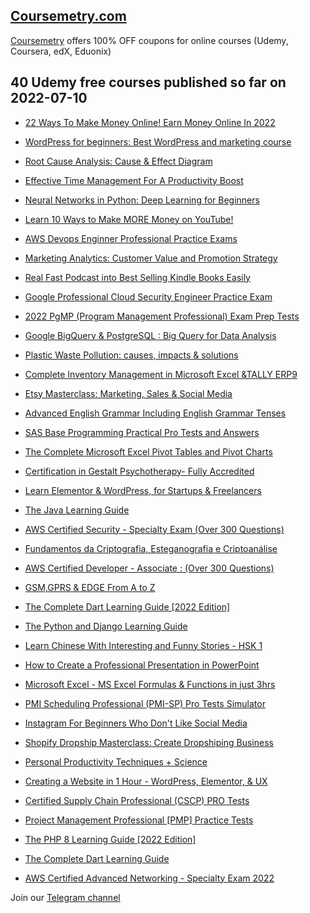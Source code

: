 ## [**Coursemetry.com**](https://coursemetry.com/)

[Coursemetry](https://coursemetry.com/) offers 100% OFF coupons for online courses (Udemy, Coursera, edX, Eduonix)

## **40 Udemy free courses published so far on 2022-07-10**

* [22 Ways To Make Money Online! Earn Money Online In 2022](https://coursemetry.com/22-ways-to-make-money-online-earn-money-online-in-2022/)

* [WordPress for beginners: Best WordPress and marketing course](https://coursemetry.com/wordpress-for-beginners-best-wordpress-and-marketing-course/)

* [Root Cause Analysis: Cause & Effect Diagram](https://coursemetry.com/root-cause-analysis-cause-effect-diagram/)

* [Effective Time Management For A Productivity Boost](https://coursemetry.com/effective-time-management-for-a-productivity-boost/)

* [Neural Networks in Python: Deep Learning for Beginners](https://coursemetry.com/neural-networks-in-python-deep-learning-for-beginners/)

* [Learn 10 Ways to Make MORE Money on YouTube!](https://coursemetry.com/learn-10-ways-to-make-more-money-on-youtube/)

* [AWS Devops Enginner Professional Practice Exams](https://coursemetry.com/aws-devops-enginner-professional-practice-exams/)

* [Marketing Analytics: Customer Value and Promotion Strategy](https://coursemetry.com/marketing-analytics-customer-value-and-promotion-strategy/)

* [Real Fast Podcast into Best Selling Kindle Books Easily](https://coursemetry.com/real-fast-podcast-into-best-selling-kindle-books-easily/)

* [Google Professional Cloud Security Engineer Practice Exam](https://coursemetry.com/google-professional-cloud-security-engineer-practice-exam/)

* [2022 PgMP (Program Management Professional) Exam Prep Tests](https://coursemetry.com/2022-pgmp-program-management-professional-exam-prep-tests/)

* [Google BigQuery & PostgreSQL : Big Query for Data Analysis](https://coursemetry.com/google-bigquery-postgresql-big-query-for-data-analysis/)

* [Plastic Waste Pollution: causes, impacts & solutions](https://coursemetry.com/plastic-waste-pollution-causes-impacts-solutions/)

* [Complete Inventory Management in Microsoft Excel &TALLY ERP9](https://coursemetry.com/complete-inventory-management-in-microsoft-excel-tally-erp9/)

* [Etsy Masterclass: Marketing, Sales & Social Media](https://coursemetry.com/etsy-masterclass-marketing-sales-social-media/)

* [Advanced English Grammar Including English Grammar Tenses](https://coursemetry.com/advanced-english-grammar-including-english-grammar-tenses/)

* [SAS Base Programming Practical Pro Tests and Answers](https://coursemetry.com/sas-base-programming-practical-pro-tests-and-answers/)

* [The Complete Microsoft Excel Pivot Tables and Pivot Charts](https://coursemetry.com/the-complete-microsoft-excel-pivot-tables-and-pivot-charts/)

* [Certification in Gestalt Psychotherapy- Fully Accredited](https://coursemetry.com/certification-in-gestalt-psychotherapy-fully-accredited/)

* [Learn Elementor & WordPress, for Startups & Freelancers](https://coursemetry.com/learn-elementor-wordpress-for-startups-freelancers/)

* [The Java Learning Guide](https://coursemetry.com/the-java-learning-guide/)

* [AWS Certified Security - Specialty Exam (Over 300 Questions)](https://coursemetry.com/aws-certified-security-specialty-exam-over-300-questions/)

* [Fundamentos da Criptografia, Esteganografia e Criptoanálise](https://coursemetry.com/fundamentos-da-criptografia-esteganografia-e-criptoanalise/)

* [AWS Certified Developer - Associate : (Over 300 Questions)](https://coursemetry.com/aws-certified-developer-associate-over-300-questions/)

* [GSM,GPRS & EDGE From A to Z](https://coursemetry.com/gsmgprs-edge-from-a-to-z/)

* [The Complete Dart Learning Guide [2022 Edition]](https://coursemetry.com/the-complete-dart-learning-guide-2022-edition/)

* [The Python and Django Learning Guide](https://coursemetry.com/the-python-and-django-learning-guide/)

* [Learn Chinese With Interesting and Funny Stories - HSK 1](https://coursemetry.com/learn-chinese-with-interesting-and-funny-stories-hsk-1/)

* [How to Create a Professional Presentation in PowerPoint](https://coursemetry.com/how-to-create-a-professional-presentation-in-powerpoint/)

* [Microsoft Excel - MS Excel Formulas & Functions in just 3hrs](https://coursemetry.com/microsoft-excel-ms-excel-formulas-functions-in-just-3hrs/)

* [PMI Scheduling Professional (PMI-SP) Pro Tests Simulator](https://coursemetry.com/pmi-scheduling-professional-pmi-sp-pro-tests-simulator/)

* [Instagram For Beginners Who Don't Like Social Media](https://coursemetry.com/instagram-for-beginners-who-dont-like-social-media/)

* [Shopify Dropship Masterclass: Create Dropshiping Business](https://coursemetry.com/shopify-dropship-masterclass-create-dropshiping-business/)

* [Personal Productivity Techniques + Science](https://coursemetry.com/personal-productivity-techniques-science/)

* [Creating a Website in 1 Hour - WordPress, Elementor, & UX](https://coursemetry.com/creating-a-website-in-1-hour-wordpress-elementor-ux/)

* [Certified Supply Chain Professional (CSCP) PRO Tests](https://coursemetry.com/certified-supply-chain-professional-cscp-pro-tests/)

* [Project Management Professional [PMP] Practice Tests](https://coursemetry.com/project-management-professional-pmp-practice-tests/)

* [The PHP 8 Learning Guide [2022 Edition]](https://coursemetry.com/the-php-8-learning-guide-2022-edition/)

* [The Complete Dart Learning Guide](https://coursemetry.com/the-complete-dart-learning-guide/)

* [AWS Certified Advanced Networking - Specialty Exam 2022](https://coursemetry.com/aws-certified-advanced-networking-specialty-exam-2022/)


Join our [Telegram channel](https://t.me/coursemetry)